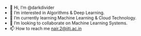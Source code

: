 - 👋 Hi, I’m @darkdivider
- 👀 I’m interested in Algorithms & Deep Learning.
- 🌱 I’m currently learning Machine Learning & Cloud Technology.
- 💞️ I’m looking to collaborate on Machine Learning Systems.
- 📫 How to reach me nair.2@iitj.ac.in

<!---
darkdivider/darkdivider is a ✨ special ✨ repository because its `README.md` (this file) appears on your GitHub profile.
You can click the Preview link to take a look at your changes.
--->
